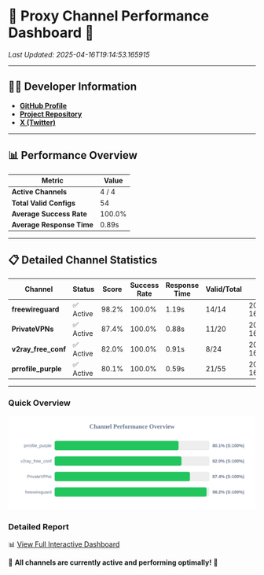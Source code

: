 # 🌟 Proxy Channel Performance Dashboard 🌟

_Last Updated: 2025-04-16T19:14:53.165915_

---

## 👩‍💻 Developer Information

- **[GitHub Profile](https://github.com/4n0nymou3)**  
- **[Project Repository](https://github.com/4n0nymou3/multi-proxy-config-fetcher)**  
- **[X (Twitter)](https://x.com/4n0nymou3)**  

---

## 📊 Performance Overview

| Metric                | Value       |
|-----------------------|-------------|
| **Active Channels**   | 4 / 4       |
| **Total Valid Configs** | 54          |
| **Average Success Rate** | 100.0%      |
| **Average Response Time** | 0.89s       |

---

## 📋 Detailed Channel Statistics

| Channel          | Status     | Score  | Success Rate | Response Time | Valid/Total | Last Success               |
|------------------|------------|--------|--------------|---------------|-------------|----------------------------|
| **freewireguard**  | ✅ Active  | 98.2%  | 100.0% | 1.19s         | 14/14       | 2025-04-16T19:14:53.164056 |
| **PrivateVPNs**  | ✅ Active  | 87.4%  | 100.0% | 0.88s         | 11/20       | 2025-04-16T19:14:51.942964 |
| **v2ray_free_conf**  | ✅ Active  | 82.0%  | 100.0% | 0.91s         | 8/24       | 2025-04-16T19:14:51.034693 |
| **prrofile_purple**  | ✅ Active  | 80.1%  | 100.0% | 0.59s         | 21/55       | 2025-04-16T19:14:50.090485 |

---

### Quick Overview
<div align="center">
  <a href="https://raw.githubusercontent.com/nullluser/NullRepo/refs/heads/main/assets/channel_stats_chart.svg">
    <img src="https://raw.githubusercontent.com/nullluser/NullRepo/refs/heads/main/assets/channel_stats_chart.svg" alt="Source Performance Statistics" width="800">
  </a>
</div>

### Detailed Report
📊 [View Full Interactive Dashboard](https://htmlpreview.github.io/?https://github.com/nullluser/NullRepo/blob/main/assets/performance_report.html)

🎉 **All channels are currently active and performing optimally!** 🎉
